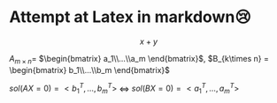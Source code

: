 # Attempt at Latex in markdown😢

$$x + y$$

$A_{m\times n}$= $\begin{bmatrix} a_1\\…\\a_m \end{bmatrix}$, $B_{k\times n} = \begin{bmatrix} b_1\\…\\b_m \end{bmatrix}$

$sol(AX=0) = <b_1^T,…,b_m^T>$ $\iff$ $sol(BX=0) = <a_1^T,…,a_m^T>$
